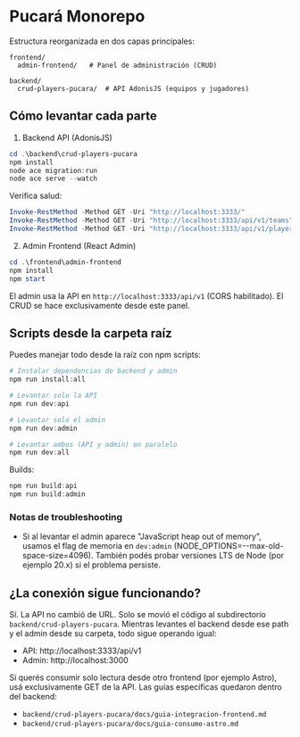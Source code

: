 # Pucará Monorepo

Estructura reorganizada en dos capas principales:

```
frontend/
  admin-frontend/   # Panel de administración (CRUD)

backend/
  crud-players-pucara/  # API AdonisJS (equipos y jugadores)
```

## Cómo levantar cada parte

1) Backend API (AdonisJS)

```powershell
cd .\backend\crud-players-pucara
npm install
node ace migration:run
node ace serve --watch
```

Verifica salud:

```powershell
Invoke-RestMethod -Method GET -Uri "http://localhost:3333/"
Invoke-RestMethod -Method GET -Uri "http://localhost:3333/api/v1/teams"
Invoke-RestMethod -Method GET -Uri "http://localhost:3333/api/v1/players"
```

2) Admin Frontend (React Admin)

```powershell
cd .\frontend\admin-frontend
npm install
npm start
```

El admin usa la API en `http://localhost:3333/api/v1` (CORS habilitado). El CRUD se hace exclusivamente desde este panel.

## Scripts desde la carpeta raíz

Puedes manejar todo desde la raíz con npm scripts:

```powershell
# Instalar dependencias de backend y admin
npm run install:all

# Levantar solo la API
npm run dev:api

# Levantar solo el admin
npm run dev:admin

# Levantar ambos (API y admin) en paralelo
npm run dev:all
```

Builds:

```powershell
npm run build:api
npm run build:admin
```

### Notas de troubleshooting

- Si al levantar el admin aparece "JavaScript heap out of memory", usamos el flag de memoria en `dev:admin` (NODE_OPTIONS=--max-old-space-size=4096). También podés probar versiones LTS de Node (por ejemplo 20.x) si el problema persiste.

## ¿La conexión sigue funcionando?

Sí. La API no cambió de URL. Solo se movió el código al subdirectorio `backend/crud-players-pucara`. Mientras levantes el backend desde ese path y el admin desde su carpeta, todo sigue operando igual:

- API: http://localhost:3333/api/v1
- Admin: http://localhost:3000

Si querés consumir solo lectura desde otro frontend (por ejemplo Astro), usá exclusivamente GET de la API. Las guías específicas quedaron dentro del backend:

- `backend/crud-players-pucara/docs/guia-integracion-frontend.md`
- `backend/crud-players-pucara/docs/guia-consumo-astro.md`